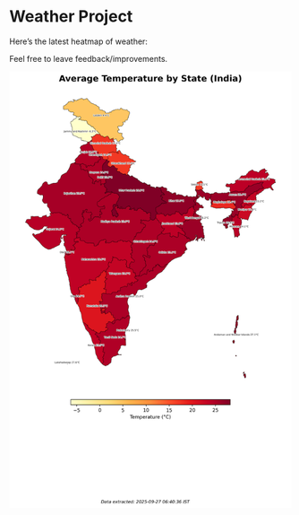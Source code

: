 # Weather Project

Here’s the latest heatmap of weather:

Feel free to leave feedback/improvements.

![India Heatmap](docs/assets/india_heatmap.png?v=D7398E)
